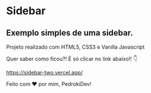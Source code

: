 <h1>Sidebar</h1>
<h2>Exemplo simples de uma sidebar.</h2>
<p>Projeto realizado com HTML5, CSS3 e Vanilla Javascript</p>

<p>Quer saber como ficou?! É só clicar no link abaixo!! 👇</p>

https://sidebar-two.vercel.app/

<p>Feito com ♥ por mim, PedrokiDev!</p>
